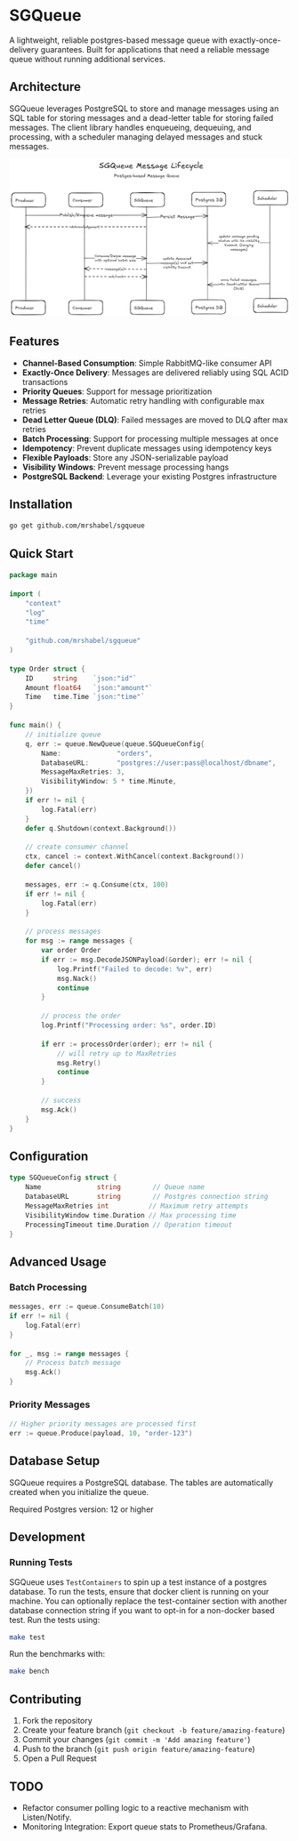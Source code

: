 # SGQueue

A lightweight, reliable postgres-based message queue with exactly-once-delivery guarantees. Built for applications that need a reliable message queue without running additional services.

## Architecture

SGQueue leverages PostgreSQL to store and manage messages using an SQL table for storing messages and a dead-letter table for storing failed messages. The client library handles enqueueing, dequeuing, and processing, with a scheduler managing delayed messages and stuck messages.

![Architecture](./architecture.png)

## Features

-   **Channel-Based Consumption**: Simple RabbitMQ-like consumer API
-   **Exactly-Once Delivery**: Messages are delivered reliably using SQL ACID transactions
-   **Priority Queues**: Support for message prioritization
-   **Message Retries**: Automatic retry handling with configurable max retries
-   **Dead Letter Queue (DLQ)**: Failed messages are moved to DLQ after max retries
-   **Batch Processing**: Support for processing multiple messages at once
-   **Idempotency**: Prevent duplicate messages using idempotency keys
-   **Flexible Payloads**: Store any JSON-serializable payload
-   **Visibility Windows**: Prevent message processing hangs
-   **PostgreSQL Backend**: Leverage your existing Postgres infrastructure

## Installation

```bash
go get github.com/mrshabel/sgqueue
```

## Quick Start

```go
package main

import (
    "context"
    "log"
    "time"

    "github.com/mrshabel/sgqueue"
)

type Order struct {
    ID     string    `json:"id"`
    Amount float64   `json:"amount"`
    Time   time.Time `json:"time"`
}

func main() {
    // initialize queue
    q, err := queue.NewQueue(queue.SGQueueConfig{
        Name:              "orders",
        DatabaseURL:       "postgres://user:pass@localhost/dbname",
        MessageMaxRetries: 3,
        VisibilityWindow: 5 * time.Minute,
    })
    if err != nil {
        log.Fatal(err)
    }
    defer q.Shutdown(context.Background())

    // create consumer channel
    ctx, cancel := context.WithCancel(context.Background())
    defer cancel()

    messages, err := q.Consume(ctx, 100)
    if err != nil {
        log.Fatal(err)
    }

    // process messages
    for msg := range messages {
        var order Order
        if err := msg.DecodeJSONPayload(&order); err != nil {
            log.Printf("Failed to decode: %v", err)
            msg.Nack()
            continue
        }

        // process the order
        log.Printf("Processing order: %s", order.ID)

        if err := processOrder(order); err != nil {
			// will retry up to MaxRetries
            msg.Retry()
            continue
        }

		// success
        msg.Ack()
    }
}
```

## Configuration

```go
type SGQueueConfig struct {
    Name              string        // Queue name
    DatabaseURL       string        // Postgres connection string
    MessageMaxRetries int          // Maximum retry attempts
    VisibilityWindow time.Duration // Max processing time
    ProcessingTimeout time.Duration // Operation timeout
}
```

## Advanced Usage

### Batch Processing

```go
messages, err := queue.ConsumeBatch(10)
if err != nil {
    log.Fatal(err)
}

for _, msg := range messages {
    // Process batch message
    msg.Ack()
}
```

### Priority Messages

```go
// Higher priority messages are processed first
err := queue.Produce(payload, 10, "order-123")
```

## Database Setup

SGQueue requires a PostgreSQL database. The tables are automatically created when you initialize the queue.

Required Postgres version: 12 or higher

## Development

### Running Tests

SGQueue uses `TestContainers` to spin up a test instance of a postgres database.
To run the tests, ensure that docker client is running on your machine. You can optionally replace the test-container section with another database connection string if you want to opt-in for a non-docker based test.
Run the tests using:

```bash
make test
```

Run the benchmarks with:

```bash
make bench
```

## Contributing

1. Fork the repository
2. Create your feature branch (`git checkout -b feature/amazing-feature`)
3. Commit your changes (`git commit -m 'Add amazing feature'`)
4. Push to the branch (`git push origin feature/amazing-feature`)
5. Open a Pull Request

## TODO

-   Refactor consumer polling logic to a reactive mechanism with Listen/Notify.
-   Monitoring Integration: Export queue stats to Prometheus/Grafana.
